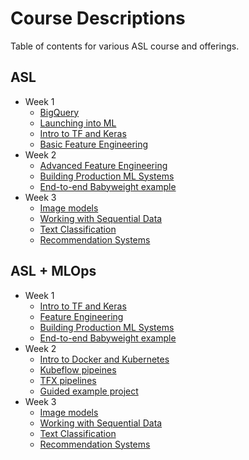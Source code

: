 # Course Descriptions
Table of contents for various ASL course and offerings.

## ASL
* Week 1
    * [BigQuery](https://github.com/GoogleCloudPlatform/asl-ml-immersion/tree/notebooks/bigquery)
    * [Launching into ML](https://github.com/GoogleCloudPlatform/asl-ml-immersion/tree/notebooks/launching_into_ml)
    * [Intro to TF and Keras](https://github.com/GoogleCloudPlatform/asl-ml-immersion/tree/notebooks/introduction_to_tensorflow)
    * [Basic Feature Engineering](https://github.com/GoogleCloudPlatform/asl-ml-immersion/tree/notebooks/feature_engineering)
* Week 2
    * [Advanced Feature Engineering](https://github.com/GoogleCloudPlatform/asl-ml-immersion/tree/notebooks/feature_engineering)
    * [Building Production ML Systems](https://github.com/GoogleCloudPlatform/asl-ml-immersion/tree/notebooks/buuilding_production_ml_systems)
    * [End-to-end Babyweight example](https://github.com/GoogleCloudPlatform/asl-ml-immersion/tree/notebooks/end-to-end-structured)
* Week 3
    * [Image models](https://github.com/GoogleCloudPlatform/asl-ml-immersion/tree/notebooks/image_models)
    * [Working with Sequential Data](https://github.com/GoogleCloudPlatform/asl-ml-immersion/tree/notebooks/time_series_prediction)
    * [Text Classification](https://github.com/GoogleCloudPlatform/asl-ml-immersion/tree/notebooks/text_classification)
    * [Recommendation Systems](https://github.com/GoogleCloudPlatform/asl-ml-immersion/tree/notebooks/recommendation_systems)

## ASL + MLOps
* Week 1
    * [Intro to TF and Keras](https://github.com/GoogleCloudPlatform/asl-ml-immersion/tree/notebooks/introduction_to_tensorflow)
    * [Feature Engineering](https://github.com/GoogleCloudPlatform/asl-ml-immersion/tree/notebooks/feature_engineering)
    * [Building Production ML Systems](https://github.com/GoogleCloudPlatform/asl-ml-immersion/tree/notebooks/buuilding_production_ml_systems)
    * [End-to-end Babyweight example](https://github.com/GoogleCloudPlatform/asl-ml-immersion/tree/notebooks/end-to-end-structured)
* Week 2
    * [Intro to Docker and Kubernetes](https://github.com/GoogleCloudPlatform/asl-ml-immersion/tree/master/notebooks/mlops/docker_and_kubernetes)
    * [Kubeflow pipeines](https://github.com/GoogleCloudPlatform/asl-ml-immersion/tree/master/notebooks/mlops/kubeflow_pipelines)
    * [TFX pipelines](https://github.com/GoogleCloudPlatform/asl-ml-immersion/tree/master/notebooks/mlops/tfx_pipelines)
    * [Guided example project](https://github.com/GoogleCloudPlatform/asl-ml-immersion/tree/master/notebooks/mlops/guided_projects)
* Week 3
    * [Image models](https://github.com/GoogleCloudPlatform/asl-ml-immersion/tree/notebooks/image_models)
    * [Working with Sequential Data](https://github.com/GoogleCloudPlatform/asl-ml-immersion/tree/notebooks/time_series_prediction)
    * [Text Classification](https://github.com/GoogleCloudPlatform/asl-ml-immersion/tree/notebooks/text_classification)
    * [Recommendation Systems](https://github.com/GoogleCloudPlatform/asl-ml-immersion/tree/notebooks/recommendation_systems)
